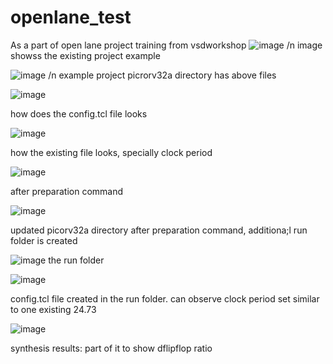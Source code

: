 # openlane_test
As a part of open lane project training from vsdworkshop
![image](https://github.com/RajuMachupalli/openlane_test/assets/52839597/4397d506-142e-4e1c-ad9c-0a81774e4cf4)
/n
image showss the existing project example

![image](https://github.com/RajuMachupalli/openlane_test/assets/52839597/8775dc0e-1b3f-4b30-a097-3ef24af54a60)
/n
example project picrorv32a directory has above files

![image](https://github.com/RajuMachupalli/openlane_test/assets/52839597/72e6cb81-8bf7-41dd-852a-ac5ead633c2d)

how does the config.tcl file looks

![image](https://github.com/RajuMachupalli/openlane_test/assets/52839597/1f309fbb-a57f-47e6-8af2-4e5453e2df4d)

how the existing file looks, specially clock period

![image](https://github.com/RajuMachupalli/openlane_test/assets/52839597/9660db28-d88c-41cf-b952-2195d8796f66)

after preparation command

![image](https://github.com/RajuMachupalli/openlane_test/assets/52839597/d34412b6-68b4-4065-a1da-73dba5ab2d51)

updated picorv32a directory after preparation command, additiona;l run folder is created

![image](https://github.com/RajuMachupalli/openlane_test/assets/52839597/0f6db329-beb5-439d-b556-a1a83c8fe759)
the run folder

![image](https://github.com/RajuMachupalli/openlane_test/assets/52839597/dbd3ce8e-f5f2-4bd0-91d2-e2c25ad8a771)

config.tcl file created in the run folder. can observe clock period set similar to one existing 24.73

![image](https://github.com/RajuMachupalli/openlane_test/assets/52839597/58c726e2-15e0-4396-a00f-2e4fd2d848bf)

synthesis results: part of it to show dflipflop ratio

